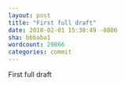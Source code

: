 ```yaml
---
layout: post
title: "First full draft"
date: 2018-02-01 15:38:49 -0800
sha: bbbaba1
wordcount: 29866
categories: commit
---
```

First full draft
